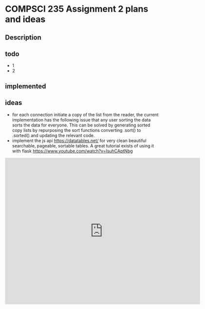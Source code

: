 # COMPSCI 235 Assignment 2 plans and ideas


## Description


## todo
* 1
* 2




## implemented


## ideas
* for each connection initiate a copy of the list from the reader, the current implementation has the
following issue that any user sorting the data sorts the data for everyone. This can be solved by generating sorted copy
lists by repurposing the sort functions converting .sort() to .sorted() and updating the relevant code.
* implement the js api https://datatables.net/ for very clean beautiful searchable, pageable, sortable tables. 
A great tutorial exists of using it with flask https://www.youtube.com/watch?v=IsuhCAptNbg

<iframe width="640" height="480" src="https://www.youtube.com/watch?v=IsuhCAptNbg" frameborder="0" allow="autoplay; encrypted-media" allowfullscreen>
</iframe>